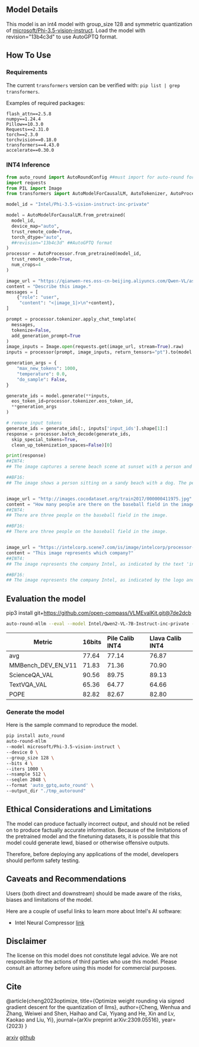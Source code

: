 
## Model Details

This model is an int4 model with group_size 128 and symmetric quantization of [microsoft/Phi-3.5-vision-instruct](https://huggingface.co/microsoft/Phi-3.5-vision-instruct). Load the model with revision="13b4c3d" to use AutoGPTQ format.
## How To Use


### Requirements

The current `transformers` version can be verified with: `pip list | grep transformers`.

Examples of required packages:
```
flash_attn==2.5.8
numpy==1.24.4
Pillow==10.3.0
Requests==2.31.0
torch==2.3.0
torchvision==0.18.0
transformers==4.43.0
accelerate==0.30.0
```


### INT4 Inference
```python
from auto_round import AutoRoundConfig ##must import for auto-round format
import requests
from PIL import Image
from transformers import AutoModelForCausalLM, AutoTokenizer, AutoProcessor

model_id = "Intel/Phi-3.5-vision-instruct-inc-private" 

model = AutoModelForCausalLM.from_pretrained(
  model_id, 
  device_map="auto", 
  trust_remote_code=True, 
  torch_dtype="auto",
  ##revision="13b4c3d" ##AutoGPTQ format
)
processor = AutoProcessor.from_pretrained(model_id, 
  trust_remote_code=True, 
  num_crops=4
) 

image_url = "https://qianwen-res.oss-cn-beijing.aliyuncs.com/Qwen-VL/assets/demo.jpeg"
content = "Describe this image."
messages = [
    {"role": "user", 
     "content": "<|image_1|>\n"+content},
]

prompt = processor.tokenizer.apply_chat_template(
  messages, 
  tokenize=False, 
  add_generation_prompt=True
)
image_inputs = Image.open(requests.get(image_url, stream=True).raw)
inputs = processor(prompt, image_inputs, return_tensors="pt").to(model.device) 

generation_args = { 
    "max_new_tokens": 1000, 
    "temperature": 0.0, 
    "do_sample": False, 
} 

generate_ids = model.generate(**inputs, 
  eos_token_id=processor.tokenizer.eos_token_id, 
  **generation_args
)

# remove input tokens 
generate_ids = generate_ids[:, inputs['input_ids'].shape[1]:]
response = processor.batch_decode(generate_ids, 
  skip_special_tokens=True, 
  clean_up_tokenization_spaces=False)[0] 

print(response)
##INT4:
## The image captures a serene beach scene at sunset with a person and a dog. The person is seated on the sand, reading a book, while the dog, wearing a harness, sits attentively beside them. The sun is low on the horizon, casting a warm glow and long shadows on the sand. The ocean is calm, and the sky is clear, suggesting a peaceful end to the day.

##BF16:
## The image shows a person sitting on a sandy beach with a dog. The person is wearing a plaid shirt and is holding a book, while the dog is sitting next to them, looking at the book. The beach is near the ocean, and the sun is low in the sky, suggesting it is either sunrise or sunset. The sky is clear, and the overall atmosphere is calm and serene.


image_url = "http://images.cocodataset.org/train2017/000000411975.jpg"
content = "How many people are there on the baseball field in the image?"
##INT4:
## There are three people on the baseball field in the image.

##BF16:
## There are three people on the baseball field in the image.


image_url = "https://intelcorp.scene7.com/is/image/intelcorp/processor-overview-framed-badge:1920-1080?wid=480&hei=270"
content = "This image represents which company?"
##INT4:
## The image represents the company Intel, as indicated by the text 'intel INSIDE'.

##BF16:
## The image represents the company Intel, as indicated by the logo and the text 'INSIDE'.
```


## Evaluation the model
pip3 install git+https://github.com/open-compass/VLMEvalKit.git@7de2dcb
```bash
auto-round-mllm --eval --model Intel/Qwen2-VL-7B-Instruct-inc-private --tasks MMBench_DEV_EN_V11,ScienceQA_VAL,TextVQA_VAL,POPE --output_dir "./eval_result"
```
|Metric             |16bits|Pile Calib INT4  | Llava Calib INT4  |
|-------------------|:------|:------|:------|
|avg                |77.64 |77.14 |76.87|
|MMBench_DEV_EN_V11 |71.83 |71.36 |70.90|
|ScienceQA_VAL      |90.56 |89.75 |89.13|
|TextVQA_VAL        |65.36 |64.77 |64.66|
|POPE               |82.82 |82.67 |82.80|

### Generate the model
Here is the sample command to reproduce the model.
```bash
pip install auto_round
auto-round-mllm
--model microsoft/Phi-3.5-vision-instruct \
--device 0 \
--group_size 128 \
--bits 4 \
--iters 1000 \
--nsample 512 \
--seqlen 2048 \
--format 'auto_gptq,auto_round' \
--output_dir "./tmp_autoround"
```

## Ethical Considerations and Limitations

The model can produce factually incorrect output, and should not be relied on to produce factually accurate information. Because of the limitations of the pretrained model and the finetuning datasets, it is possible that this model could generate lewd, biased or otherwise offensive outputs.

Therefore, before deploying any applications of the model, developers should perform safety testing.

## Caveats and Recommendations

Users (both direct and downstream) should be made aware of the risks, biases and limitations of the model.

Here are a couple of useful links to learn more about Intel's AI software:

- Intel Neural Compressor [link](https://github.com/intel/neural-compressor)

## Disclaimer

The license on this model does not constitute legal advice. We are not responsible for the actions of third parties who use this model. Please consult an attorney before using this model for commercial purposes.

## Cite

@article{cheng2023optimize, title={Optimize weight rounding via signed gradient descent for the quantization of llms}, author={Cheng, Wenhua and Zhang, Weiwei and Shen, Haihao and Cai, Yiyang and He, Xin and Lv, Kaokao and Liu, Yi}, journal={arXiv preprint arXiv:2309.05516}, year={2023} }

[arxiv](https://arxiv.org/abs/2309.05516) [github](https://github.com/intel/auto-round)
